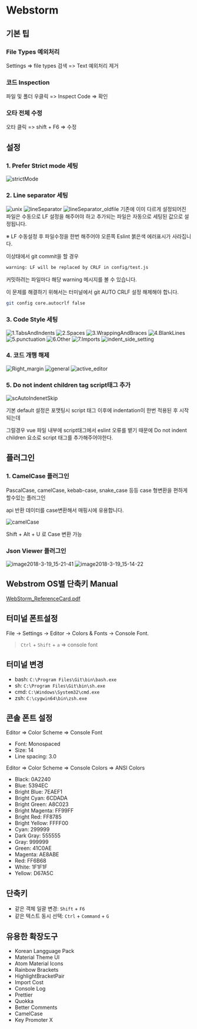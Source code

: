 # Webstorm

## 기본 팁

### File Types 예외처리
Settings => file types 검색 => Text 예외처리 제거

### 코드 Inspection
파일 및 폴더 우클릭 => Inspect Code => 확인

### 오타 전체 수정
오타 클릭 => shift + F6 => 수정

## 설정

### 1. Prefer Strict mode 세팅
![strictMode](/uploads/d00f1ac236d2a356d7e425d77743c491/strictMode.png)

### 2. Line separator 세팅
![unix](/uploads/9a17f5b5f40b414243544aaaa02b709b/unix.png)
![lineSeparator](/uploads/0f425923d86bb864df96da90e06f0e99/lineSeparator.png)
![lineSeparator_oldfile](/uploads/9af42a89494ba30cef43f25b932828a6/lineSeparator_oldfile.png)
기존에 이미 다르게 설정되어진 파일은 수동으로 LF 설정을 해주어야 하고 추가되는 파일은 자동으로 세팅된 값으로 설정됩니다.

※ LF 수동설정 후 파일수정을 한번 해주어야 오른쪽 Eslint 붉은색 에러표시가 사라집니다.

이상태에서 git commit을 할 경우

```bash
warning: LF will be replaced by CRLF in config/test.js
```
커밋하려는 파일마다 해당 warning 메시지를 볼 수 있습니다.

이 문제를 해결하기 위해서는 터미널에서 git AUTO CRLF 설정 해제해야 합니다.

```bash
git config core.autocrlf false
```

### 3. Code Style 세팅
![1.TabsAndIndents](/uploads/c20ab40c03d85bb664a18eefb030542c/1.TabsAndIndents.png)
![2.Spaces](/uploads/6572c4bc837341690691284e57520b49/2.Spaces.png)
![3.WrappingAndBraces](/uploads/ebdee416ad53c7e7eeb25e5ff98894af/3.WrappingAndBraces.png)
![4.BlankLines](/uploads/9cdb47b43a0d45b5783877523021752a/4.BlankLines.png)
![5.punctuation](/uploads/b224ea3fb8e1b7ec6622ca9f13362895/5.punctuation.png)
![6.Other](/uploads/4fd6ce887191a99d308ea106f295da3e/6.Other.png)
![7.Imports](/uploads/6b773a7d01e65579b3481a6ce7d510ea/7.Imports.png)
![indent_side_setting](/uploads/5725faf11d5ed3bad3d27c41ad97ac86/indent_side_setting.png)

### 4. 코드 개행 해제
![Right_margin](/uploads/61f582a16019716f53696fd833c8db5c/Right_margin.png)
![general](/uploads/6cbfb096151424d2abba1bc9bfa84947/general.png)
![active_editor](/uploads/648fe81c8633f6819aea62332b97397b/active_editor.png)

### 5. Do not indent children tag script태그 추가
![scAutoIndenetSkip](/uploads/6aac5a08c46a5a3b6efefe60932a54e4/scAutoIndenetSkip.png)

기본 default 설정은 포맷팅시 script 태그 이후에 indentation이 한번 적용된 후 시작되는데

그럴경우 vue 파일 내부에 script태그에서 eslint 오류를 뱉기 때문에 Do not indent children 요소로 script 태그를 추가해주어야한다.

## 플러그인
### 1. CamelCase 플러그인
PascalCase, camelCase, kebab-case, snake_case 등등 case 형변환을 편하게 할수있는 플러그인

api 반환 데이터를 case변환해서 매핑시에 유용합니다.

![camelCase](/uploads/da3e5f90c0c5bd81078175b6b5f5e2ac/camelCase.png)

Shift + Alt + U 로 Case 변환 가능

### Json Viewer 플러그인
![image2018-3-19_15-21-41](/uploads/3f98624075b6635399f58a7759a80816/image2018-3-19_15-21-41.png)
![image2018-3-19_15-14-22](/uploads/7569cb59c5b27c850d35a55e43e1f8c3/image2018-3-19_15-14-22.png)

## Webstrom OS별 단축키 Manual
[WebStorm_ReferenceCard.pdf](/uploads/49668eb0292d0811eec62abdc006e6b7/WebStorm_ReferenceCard.pdf)

## 터미널 폰트설정
File -> Settings -> Editor -> Colors & Fonts -> Console Font.

> `Ctrl` + `Shift` + `a` => console font

## 터미널 변경
- bash: `C:\Program Files\Git\bin\bash.exe`
- sh:  `C:\Program Files\Git\bin\sh.exe`
- cmd: `C:\Windows\System32\cmd.exe`
- zsh: `C:\cygwin64\bin\zsh.exe`

## 콘솔 폰트 설정
Editor => Color Scheme => Console Font
- Font: Monospaced
- Size: 14
- Line spacing: 3.0

Editor => Color Scheme => Console Colors => ANSI Colors
- Black: 0A2240
- Blue: 5394EC
- Bright Blue: 7EAEF1
- Bright Cyan: 6CDADA
- Bright Green: A8C023
- Bright Magenta: FF99FF
- Bright Red: FF8785
- Bright Yellow: FFFF00
- Cyan: 299999
- Dark Gray: 555555
- Gray: 999999
- Green: 41C0AE
- Magenta: AE8ABE
- Red: FF6B68
- White: 1F1F1F
- Yellow: D67A5C

## 단축키
- 같은 객체 일괄 변경: `Shift` + `F6`
- 같은 텍스트 동시 선택: `Ctrl` + `Command` + `G`

## 유용한 확장도구
- Korean Langguage Pack
- Material Theme UI
- Atom Material Icons
- Rainbow Brackets
- HighlightBracketPair
- Import Cost
- Console Log
- Prettier
- Quokka
- Better Comments
- CamelCase
- Key Promoter X
